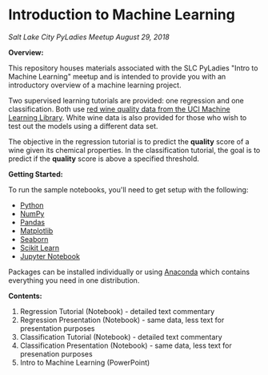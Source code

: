 # Introduction to Machine Learning

*Salt Lake City PyLadies Meetup
August 29, 2018*

__Overview:__

This repository houses materials associated with the SLC PyLadies "Intro to Machine Learning" meetup and is intended to provide you with an introductory overview of a machine learning project.  

Two supervised learning tutorials are provided: one regression and one classification.  Both use [red wine quality data from the UCI Machine Learning Library](https://archive.ics.uci.edu/ml/datasets/Wine+Quality).  White wine data is also provided for those who wish to test out the models using a different data set.  

The objective in the regression tutorial is to predict the __quality__ score of a wine given its chemical properties.  In the classification tutorial, the goal is to predict if the __quality__ score is above a specified threshold.


__Getting Started:__

To run the sample notebooks, you'll need to get setup with the following:
* [Python](https://www.python.org/downloads/)
* [NumPy](https://docs.scipy.org/doc/numpy/user/install.html)
* [Pandas](https://pandas.pydata.org/pandas-docs/stable/install.html)
* [Matplotlib](https://matplotlib.org/users/installing.html)
* [Seaborn](https://seaborn.pydata.org/installing.html)
* [Scikit Learn](http://scikit-learn.org/stable/install.html)
* [Jupyter Notebook](http://jupyter.org/install)

Packages can be installed individually or using [Anaconda](https://www.anaconda.com/download/) which contains everything you need in one distribution.


__Contents:__

1. Regression Tutorial (Notebook) - detailed text commentary
2. Regression Presentation (Notebook) - same data, less text for presentation purposes
3. Classification Tutorial (Notebook) - detailed text commentary
4. Classification Presentation (Notebook) - same data, less text for presenation purposes 
5. Intro to Machine Learning (PowerPoint)
